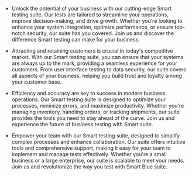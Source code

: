 - Unlock the potential of your business with our cutting-edge Smart testing suite. Our tests are tailored to streamline your operations, improve decision-making, and drive growth. Whether you're looking to enhance your system integration, optimize performance, or ensure top-notch security, our suite has you covered. Join us and discover the difference Smart testing can make for your business.


- Attracting and retaining customers is crucial in today's competitive market. With our Smart testing suite, you can ensure that your systems are always up to the mark, providing a seamless experience for your customers. From user interface testing to data security, our suite covers all aspects of your business, helping you build trust and loyalty among your customer base.


- Efficiency and accuracy are key to success in modern business operations. Our Smart testing suite is designed to optimize your processes, minimize errors, and maximize productivity. Whether you're managing inventory, handling orders, or tracking shipments, our suite provides the tools you need to stay ahead of the curve. Join us and experience the future of business testing with Smart suite.


- Empower your team with our Smart testing suite, designed to simplify complex processes and enhance collaboration. Our suite offers intuitive tools and comprehensive support, making it easy for your team to implement and manage tests effectively. Whether you're a small business or a large enterprise, our suite is scalable to meet your needs. Join us and revolutionize the way you test with Smart Blue suite.
